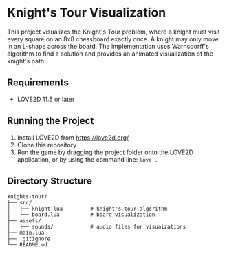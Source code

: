 # Knight's Tour Visualization
This project visualizes the Knight's Tour problem, where a knight must visit every square on an 8x8 chessboard exactly once. A knight may only move in an L-shape across the board. The implementation uses Warnsdorff's algorithm to find a solution and provides an animated visualization of the knight's path.

## Requirements
- LÖVE2D 11.5 or later

## Running the Project
1. Install LÖVE2D from https://love2d.org/
2. Clone this repository
3. Run the game by dragging the project folder onto the LÖVE2D application, or by using the command line: ```love .```

## Directory Structure
```
knights-tour/
├── src/                   
│   ├── knight.lua         # knight's tour algorithm
│   └── board.lua          # board visualization
├── assets/
│   ├── sounds/            # audio files for visuaizations
├── main.lua
├── .gitignore
└── README.md
```
